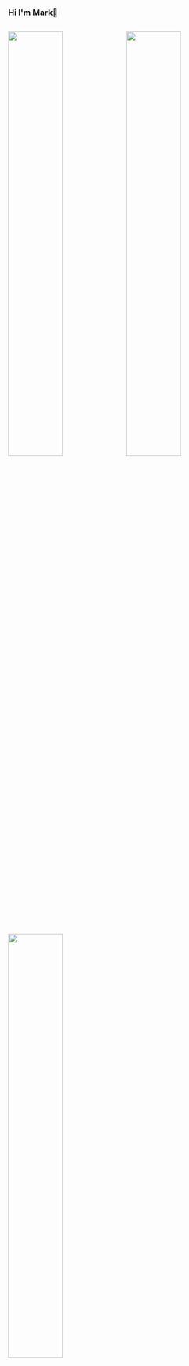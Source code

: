 ###  Hi I'm Mark👋

## 
<!-- [![Anurag's GitHub stats](https://github-readme-stats.vercel.app/api?username=markmark345&show_icons=true&theme=tokyonight)](https://github.com/anuraghazra/github-readme-stats)
[![Top Langs](https://github-readme-stats.vercel.app/api/top-langs/?username=markmark345&layout=compact&theme=tokyonight)](https://github.com/anuraghazra/github-readme-stats) -->

<img align="center" width="47%" src="https://github-readme-stats.vercel.app/api?username=markmark345&show_icons=true&theme=tokyonight"/>
<img align="center" width="47%" src="https://github-readme-streak-stats.herokuapp.com/?user=markmark345&"/>
<img align="center" width="47%" src="https://github-readme-stats.vercel.app/api/top-langs/?username=markmark345&layout=compact&theme=tokyonight"/>



